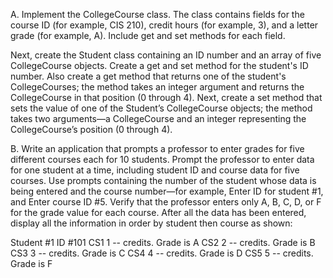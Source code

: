 A. Implement the CollegeCourse class. The class contains fields for the course ID (for example, CIS 210), credit hours (for example, 3), and a letter grade (for example, A). Include get and set methods for each field.

Next, create the Student class containing an ID number and an array of five CollegeCourse objects. Create a get and set method for the student's ID number. Also create a get method that returns one of the student's CollegeCourses; the method takes an integer argument and returns the CollegeCourse in that position (0 through 4). Next, create a set method that sets the value of one of the Student’s CollegeCourse objects; the method takes two arguments—a CollegeCourse and an integer representing the CollegeCourse’s position (0 through 4).

B. Write an application that prompts a professor to enter grades for five different courses each for 10 students. Prompt the professor to enter data for one student at a time, including student ID and course data for five courses. Use prompts containing the number of the student whose data is being entered and the course number—for example, Enter ID for student #1, and Enter course ID #5. Verify that the professor enters only A, B, C, D, or F for the grade value for each course. After all the data has been entered, display all the information in order by student then course as shown:

Student #1  ID #101
CS1 1  -- credits. Grade is A
CS2 2  -- credits. Grade is B
CS3 3  -- credits. Grade is C
CS4 4  -- credits. Grade is D
CS5 5  -- credits. Grade is F